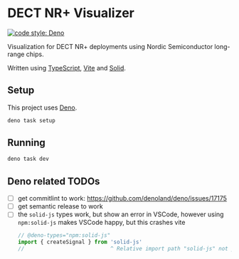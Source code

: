 # DECT NR+ Visualizer

[![code style: Deno](https://img.shields.io/badge/code_style-Deno-ff69b4.svg)](https://docs.deno.com/runtime/manual/tools/formatter)

Visualization for DECT NR+ deployments using Nordic Semiconductor long-range chips.

Written using [TypeScript](https://www.typescriptlang.org/), [Vite](https://vitejs.dev/) and
[Solid](https://www.solidjs.com/).

## Setup

This project uses [Deno](https://docs.deno.com/runtime/manual/#install-deno).

```bash
deno task setup
```

## Running

```bash
deno task dev
```

## Deno related TODOs

- [ ] get commitlint to work: https://github.com/denoland/deno/issues/17175
- [ ] get semantic release to work
- [ ] the `solid-js` types work, but show an error in VSCode, however using `npm:solid-js` makes
      VSCode happy, but this crashes vite
  ```typescript
  // @deno-types="npm:solid-js"
  import { createSignal } from 'solid-js'
  //                           ^ Relative import path "solid-js" not prefixed with / or ./ or ../deno(import-prefix-missing)
  ```
